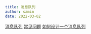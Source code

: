 ```yaml
title: 消息队列
author: samin
date: 2022-03-02
```

[消息队列](https://gaudy-feels-700.notion.site/1b50512123d44a8294b6094b73f556fc)
[常见问题](https://gaudy-feels-700.notion.site/a1a28ed717734cba8f85e1b39c172db5)
[如何设计一个消息队列](https://gaudy-feels-700.notion.site/1fc439e8587e4a8a9486fb68a437cba6)